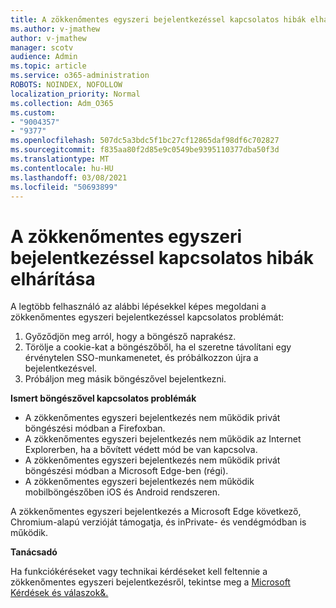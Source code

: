 ```yaml
---
title: A zökkenőmentes egyszeri bejelentkezéssel kapcsolatos hibák elhárítása
ms.author: v-jmathew
author: v-jmathew
manager: scotv
audience: Admin
ms.topic: article
ms.service: o365-administration
ROBOTS: NOINDEX, NOFOLLOW
localization_priority: Normal
ms.collection: Adm_O365
ms.custom:
- "9004357"
- "9377"
ms.openlocfilehash: 507dc5a3bdc5f1bc27cf12865daf98df6c702827
ms.sourcegitcommit: f835aa80f2d85e9c0549be9395110377dba50f3d
ms.translationtype: MT
ms.contentlocale: hu-HU
ms.lasthandoff: 03/08/2021
ms.locfileid: "50693899"
---
```

# <a name="troubleshoot-seamless-single-sign-on-sso-browser-issues"></a>A zökkenőmentes egyszeri bejelentkezéssel kapcsolatos hibák elhárítása

A legtöbb felhasználó az alábbi lépésekkel képes megoldani a zökkenőmentes egyszeri bejelentkezéssel kapcsolatos problémát:

1. Győződjön meg arról, hogy a böngésző naprakész.
2. Törölje a cookie-kat a böngészőből, ha el szeretne távolítani egy érvénytelen SSO-munkamenetet, és próbálkozzon újra a bejelentkezésvel.
3. Próbáljon meg másik böngészővel bejelentkezni.

**Ismert böngészővel kapcsolatos problémák**

- A zökkenőmentes egyszeri bejelentkezés nem működik privát böngészési módban a Firefoxban.
- A zökkenőmentes egyszeri bejelentkezés nem működik az Internet Explorerben, ha a bővített védett mód be van kapcsolva.
- A zökkenőmentes egyszeri bejelentkezés nem működik privát böngészési módban a Microsoft Edge-ben (régi).
- A zökkenőmentes egyszeri bejelentkezés nem működik mobilböngészőben iOS és Android rendszeren.

A zökkenőmentes egyszeri bejelentkezés a Microsoft Edge következő, Chromium-alapú verzióját támogatja, és inPrivate- és vendégmódban is működik.

**Tanácsadó**

Ha funkciókéréseket vagy technikai kérdéseket kell feltennie a zökkenőmentes egyszeri bejelentkezésről, tekintse meg a [Microsoft Kérdések és válaszok&.](https://docs.microsoft.com/answers/topics/azure-ad-single-sign-on.html)
